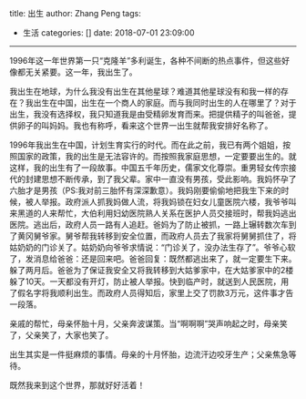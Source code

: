 title: 出生
author: Zhang Peng
tags:
  - 生活
categories: []
date: 2018-07-01 23:09:00
---

1996年这一年世界第一只“克隆羊”多利诞生，各种不间断的热点事件，但这些好像都无关紧要。这一年，我出生了。

<!--more--> 


我出生在地球，为什么我没有出生在其他星球？难道其他星球没有和我一样的存在？我出生在中国，出生在一个商人的家庭。而与我同时出生的人在哪里了？对于出生，我没有选择权，我只知道我是由受精卵发育而来。把提供精子的叫爸爸，提供卵子的叫妈妈。我也有称呼，看来这个世界一出生就帮我安排好名称了。

1996年我出生在中国，计划生育实行的时代。而在此之前，我已有两个姐姐，按照国家的政策，我的出生是无法容许的。而按照我家庭思想，一定要要出生的。就这样，我的出生有了一段故事。中国五千年历史，儒家文化尊崇。重男轻女传宗接代的封建思想不断传承，到了我父辈。家中一直没有男孩，受此影响。我妈怀孕了六胎才是男孩（PS:我对前三胎怀有深深歉意）。我妈刚要偷偷地把我生下来的时候，被人举报。政府派人抓我妈做人流，将我妈锁在妇女儿童医院六楼，我爷爷叫来黑道的人来帮忙，大伯利用妇幼医院熟人关系在医护人员交接班时，帮我妈逃出医院。逃出后，政府人员一路有人追赶。爸妈为了防止被抓，一路上辗转数次车到了黄冈舅爷家。舅爷帮我转移到安全位置，而政府人员去了我家将舅舅抓住了，将姑奶奶的门诊关了。姑奶奶向爷爷求情说：“门诊关了，没办法生存了”。爷爷心软了，发消息给爸爸：还是回来吧。爸爸回复：既然都逃出来了，就一定要生下来。躲了两月后。爸爸为了保证我安全又将我转移到大姑爹家中，在大姑爹家中的2楼躲了10天。一天都没有开灯，防止被人举报。快到临产时，就送到人民医院，用了假名字将我顺利出生。而政府人员得知后，家里上交了罚款3万元，这件事才告一段落。

亲戚的帮忙，母亲怀胎十月，父亲奔波谋策。当“啊啊啊”哭声响起之时，母亲笑了，父亲笑了，大家也笑了。

出生其实是一件挺麻烦的事情。母亲的十月怀胎，边流汗边咬牙生产；父亲焦急等待。

既然我来到这个世界，那就好好活着！


